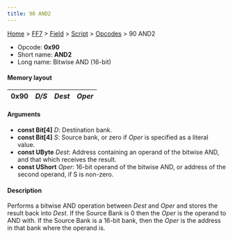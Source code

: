 ```yaml
---
title: 90 AND2
---
```


[Home](../../../../Main%20Page.md.md) > [FF7](../../../../FF7.md) > [Field](../../../Field.md) > [Script](../../Script.md) > [Opcodes](../Opcodes.md) > 90 AND2

-   Opcode: **0x90**
-   Short name: **AND2**
-   Long name: Bitwise AND (16-bit)

#### Memory layout

| 0x90 | *D/S* | *Dest* | *Oper* |
|------|-------|--------|--------|

#### Arguments

-   **const Bit\[4\]** *D*: Destination bank.
-   **const Bit\[4\]** *S*: Source bank, or zero if *Oper* is specified
    as a literal value.
-   **const UByte** *Dest*: Address containing an operand of the bitwise
    AND, and that which receives the result.
-   **const UShort** *Oper*: 16-bit operand of the bitwise AND, or
    address of the second operand, if S is non-zero.

#### Description

Performs a bitwise AND operation between *Dest* and *Oper* and stores
the result back into *Dest*. If the Source Bank is 0 then the *Oper* is
the operand to AND with. If the Source Bank is a 16-bit bank, then the
*Oper* is the address in that bank where the operand is.
